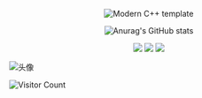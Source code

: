 <div id="title" align=center>

![Modern C++ template][github-sub-title:img]

![Anurag's GitHub stats](https://github-readme-stats.vercel.app/api?username=EricDu-Supio&show_icons=true&theme=tokyonight)

![](https://img.shields.io/badge/讨厌-学习-yellow) 
![](https://img.shields.io/badge/性格-开朗-red) 
![](https://img.shields.io/badge/爱好-二次元-red)

</div>

![头像](image/头像.jpg)

![Visitor Count](https://profile-counter.glitch.me/EricDu-Supio/count.svg)

[github-sub-title:img]: https://readme-typing-svg.herokuapp.com?font=Segoe+Script&center=true&lines=Eric.
